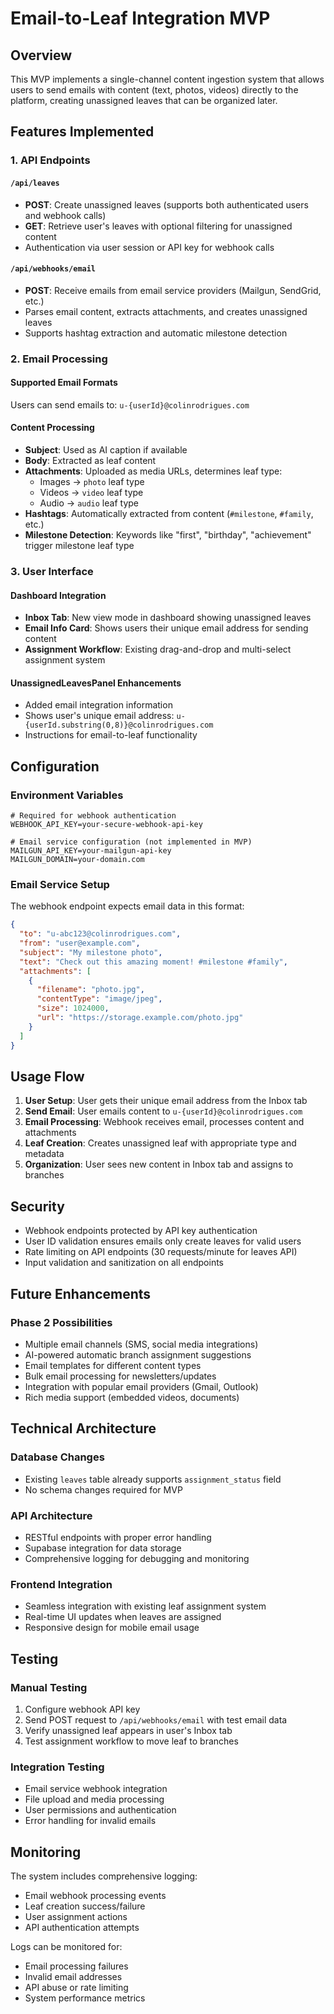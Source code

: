 # Email-to-Leaf Integration MVP

## Overview

This MVP implements a single-channel content ingestion system that allows users to send emails with content (text, photos, videos) directly to the platform, creating unassigned leaves that can be organized later.

## Features Implemented

### 1. API Endpoints

#### `/api/leaves` 
- **POST**: Create unassigned leaves (supports both authenticated users and webhook calls)
- **GET**: Retrieve user's leaves with optional filtering for unassigned content
- Authentication via user session or API key for webhook calls

#### `/api/webhooks/email`
- **POST**: Receive emails from email service providers (Mailgun, SendGrid, etc.)
- Parses email content, extracts attachments, and creates unassigned leaves
- Supports hashtag extraction and automatic milestone detection

### 2. Email Processing

#### Supported Email Formats
Users can send emails to: `u-{userId}@colinrodrigues.com`

#### Content Processing
- **Subject**: Used as AI caption if available
- **Body**: Extracted as leaf content
- **Attachments**: Uploaded as media URLs, determines leaf type:
  - Images → `photo` leaf type  
  - Videos → `video` leaf type
  - Audio → `audio` leaf type
- **Hashtags**: Automatically extracted from content (`#milestone`, `#family`, etc.)
- **Milestone Detection**: Keywords like "first", "birthday", "achievement" trigger milestone leaf type

### 3. User Interface

#### Dashboard Integration
- **Inbox Tab**: New view mode in dashboard showing unassigned leaves
- **Email Info Card**: Shows users their unique email address for sending content
- **Assignment Workflow**: Existing drag-and-drop and multi-select assignment system

#### UnassignedLeavesPanel Enhancements
- Added email integration information
- Shows user's unique email address: `u-{userId.substring(0,8)}@colinrodrigues.com`
- Instructions for email-to-leaf functionality

## Configuration

### Environment Variables

```env
# Required for webhook authentication
WEBHOOK_API_KEY=your-secure-webhook-api-key

# Email service configuration (not implemented in MVP)
MAILGUN_API_KEY=your-mailgun-api-key
MAILGUN_DOMAIN=your-domain.com
```

### Email Service Setup

The webhook endpoint expects email data in this format:

```json
{
  "to": "u-abc123@colinrodrigues.com",
  "from": "user@example.com", 
  "subject": "My milestone photo",
  "text": "Check out this amazing moment! #milestone #family",
  "attachments": [
    {
      "filename": "photo.jpg",
      "contentType": "image/jpeg",
      "size": 1024000,
      "url": "https://storage.example.com/photo.jpg"
    }
  ]
}
```

## Usage Flow

1. **User Setup**: User gets their unique email address from the Inbox tab
2. **Send Email**: User emails content to `u-{userId}@colinrodrigues.com`
3. **Email Processing**: Webhook receives email, processes content and attachments
4. **Leaf Creation**: Creates unassigned leaf with appropriate type and metadata
5. **Organization**: User sees new content in Inbox tab and assigns to branches

## Security

- Webhook endpoints protected by API key authentication
- User ID validation ensures emails only create leaves for valid users
- Rate limiting on API endpoints (30 requests/minute for leaves API)
- Input validation and sanitization on all endpoints

## Future Enhancements

### Phase 2 Possibilities
- Multiple email channels (SMS, social media integrations)
- AI-powered automatic branch assignment suggestions
- Email templates for different content types
- Bulk email processing for newsletters/updates
- Integration with popular email providers (Gmail, Outlook)
- Rich media support (embedded videos, documents)

## Technical Architecture

### Database Changes
- Existing `leaves` table already supports `assignment_status` field
- No schema changes required for MVP

### API Architecture
- RESTful endpoints with proper error handling
- Supabase integration for data storage
- Comprehensive logging for debugging and monitoring

### Frontend Integration
- Seamless integration with existing leaf assignment system
- Real-time UI updates when leaves are assigned
- Responsive design for mobile email usage

## Testing

### Manual Testing
1. Configure webhook API key
2. Send POST request to `/api/webhooks/email` with test email data
3. Verify unassigned leaf appears in user's Inbox tab
4. Test assignment workflow to move leaf to branches

### Integration Testing
- Email service webhook integration
- File upload and media processing
- User permissions and authentication
- Error handling for invalid emails

## Monitoring

The system includes comprehensive logging:
- Email webhook processing events
- Leaf creation success/failure
- User assignment actions
- API authentication attempts

Logs can be monitored for:
- Email processing failures
- Invalid email addresses
- API abuse or rate limiting
- System performance metrics
